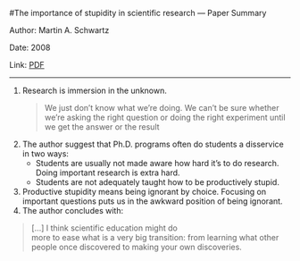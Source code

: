 #The importance of stupidity in scientific research — Paper Summary


Author: Martin A. Schwartz

Date: 2008

Link: [PDF](https://web.stanford.edu/~fukamit/schwartz-2008.pdf)

-----

1. Research is immersion in the unknown.
    > We just don’t know what we’re doing. We can’t be sure whether we’re asking the right question or doing the right experiment until we get the answer or the result
2. The author suggest that Ph.D. programs often do students a disservice in two ways:
    * Students are usually not made aware how hard it’s to do research. Doing important research is extra hard.
    * Students are not adequately taught how to be productively stupid.
3. Productive stupidity means being ignorant by choice. Focusing on important questions puts us in the awkward position of being ignorant.
4. The author concludes with:
> […] I think scientific education might do  
more to ease what is a very big transition: from learning what other
people once discovered to making your own discoveries.
